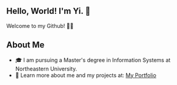 ## Hello, World! I'm Yi. 👋
Welcome to my Github! 👩‍💻

## About Me
- 🎓 I am pursuing a Master's degree in Information Systems at Northeastern University.
- 📖 Learn more about me and my projects at: [My Portfolio](https://yizhang527-streamlit-portfolio-portfolio-mkl3x5.streamlit.app/)
